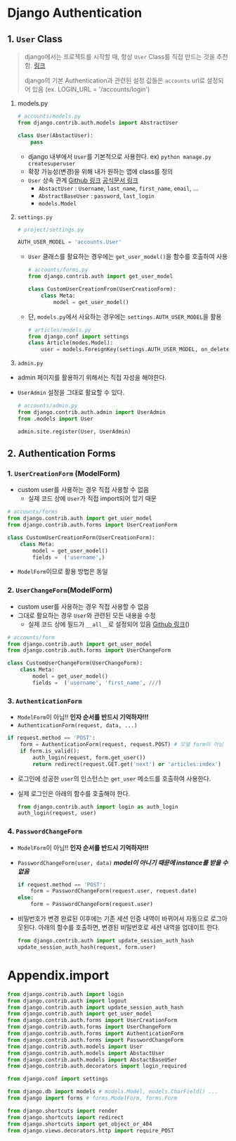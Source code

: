 # Django Authentication

## 1. `User` Class

> django에서는 프로젝트를 시작할 때, 항상 `User` Class를 직접 만드는 것을 추천함. [링크]()
>
> django의 기본 Authentication과 관련된 설정 값들은 `accounts` url로 설정되어 있음 (ex. LOGIN_URL = '/accounts/login')

1. models.py

   ```python
   # accounts/models.py
   from django.contrib.auth.models import AbstractUser
   
   class User(AbstactUser):
       pass
   ```

   * django 내부에서 `User`를 기본적으로 사용한다. ex) `python manage.py createsuperuser`
   * 확장 가능성(변경)을 위해 내가 원하는 앱에 class를 정의
   * `User` 상속 관계 [Github 링크]() [공식문서 링크]()
     * `AbstactUser` : `Username`, `last_name`, `first_name`, `email`, ...
     * `AbstractBaseUser` : `password`, `last_login` 
     * `models.Model`

2. `settings.py`

   ```python
   # project/settings.py
   
   AUTH_USER_MODEL = 'accounts.User'
   ```

   * `User` 클래스를 활요하는 경우에는 `get_user_model()`을 함수를 호출하여 사용

     ```python
     # accounts/forms.py
     from django.contrib.auth import get_user_model
     
     class CustomUserCreationFrom(UserCreationForm):
         class Meta:
             model = get_user_model()
     ```

   * 단, `models.py`에서 사요하는 경우에는 `settings.AUTH_USER_MODEL`을 활용

     ```python
     # articles/models.py
     from django.conf import settings
     class Article(modes.Model):
         user = models.ForeignKey(settings.AUTH_USER_MODEL, on_delete=models.CASCADE)
     
     ```

3.  `admin.py`

   * admin 페이지를 활용하기 위해서는 직접 자성을 해야한다.

   * `UserAdmin` 설정을 그대로 활요할 수 있다.

     ```python
     # accounts/admin.py
     from django.contrib.auth.admin import UserAdmin
     from .models import User
     
     admin.site.register(User, UserAdmin)
     ```

     

## 2. Authentication Forms

### 1. `UserCreationForm` (ModelForm)

* custom user를 사용하는 경우 직접 사용할 수 없음
  * 실제 코드 상에 `User`가 직접 import되어 있기 때문

```python
# accounts/forms
from django.contrib.auth import get_user_model
from django.contrib.auth.forms import UserCreationForm

class CustomUserCreationForm(UserCreationForm):
    class Meta:
        model = get_user_model()
        fields =  ('username',)
```

* `ModelForm`이므로 활용 방법은 동일

### 2. `UserChangeForm`(ModelForm)

* custom user를 사용하는 경우 직접 사용할 수 없음
* 그대로 활요하는 경우 `User`와 관련된 모든 내용을 수정
  * 실제 코드 상에 필드가 `__all__`로 설정되어 있음 [Github 링크]()()

```python
# accounts/form
from django.contrib.auth import get_user_model
from django.contrib.auth.forms import UserChangeForm

class CustomUserChangeForm(UserChangeForm):
    class Meta:
        model = get_user_model()
        fields =  ('username', 'first_name', ///)
```

### 3. `AuthenticationForm`

* `ModelForm`이 아님!!  **인자 순서를 반드시 기억하자!!!**
* `AuthenticationForm(request, data, ...)`

```python
if request.method == 'POST':
    form = AuthenticationForm(request, request.POST) # 모델 form이 아님
    if form.is_valid():
        auth_login(request, form.get_user())
        return redirect(request.GET.get('next') or 'articles:index')
```

* 로그인에 성공한 `user`의 인스턴스는 `get_user` 메소드를 호출하여 사용한다.

* 실제 로그인은 아래의 함수를 호출해야 한다.

  ```python
  from django.contrib.auth import login as auth_login
  auth_login(request, user)
  ```

### 4. `PasswordChangeForm`

* `ModelForm`이 아님!!  **인자 순서를 반드시 기억하자!!!**

* `PasswordChangeForm(user, data)` ***model이 아니기 때문에 instance를 받을 수 없음***

  ```python
  if request.method == 'POST':
      form = PasswordChangeForm(request.user, request.date)
  else:
      form = PasswordChangeForm(request.user)
  ```

* 비밀번호가 변경 완료된 이후에는 기존 세션 인증 내역이 바뀌어서 자동으로 로그아웃된다. 아래의 함수를 호출하면, 변경된 비밀번호로 세션 내역을 업데이트 한다.

  ```python
  from django.contrib.auth import update_session_auth_hash
  update_session_auth_hash(request, form.user)
  ```



# Appendix.import

```python
from django.contrib.auth import login
from django.contrib.auth import logout
from django.contrib.auth import update_session_auth_hash
from django.contrib.auth import get_user_model
from django.contrib.auth.forms import UserCreationForm
from django.contrib.auth.forms import UserChangeForm
from django.contrib.auth.forms import AuthenticationForm
from django.contrib.auth.forms import PasswordChangeForm
from django.contrib.auth.models import User
from django.contrib.auth.models import AbstactUser
from django.contrib.auth.models import AbstactBaseUSer
from django.contrib.auth.decorators import login_required
```

```python
from django.conf import settings
```

```python
from django.db import models # models.Model, models.CharField() ...
from django import forms # forms.ModelForm, forms.Form
```

```python
from django.shortcuts import render
from django.shortcuts import redirect
from django.shortcuts import get_object_or_404
from django.views.decorators.http import require_POST
```


